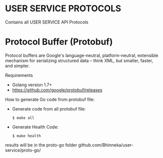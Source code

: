 # USER SERVICE PROTOCOLS

  Contains all USER SERVICE API Protocols

# Protocol Buffer (Protobuf)
  Protocol buffers are Google's language-neutral, platform-neutral, extensible mechanism for serializing structured data – think XML, but smaller, faster, and simpler.

  Requirements

   - Golang version 1.7+
   - https://github.com/google/protobuf/releases

  How to generate Go code from protobuf file:

  - Generate code from all protobuf file:
    ```shell
    $ make all
    ```

  - Generate Health Code:
    ```shell
    $ make health
    ```

  results will be in the proto-go folder github.com/Bhinneka/user-service/proto-go/
